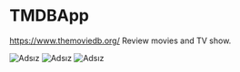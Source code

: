# TMDBApp
https://www.themoviedb.org/
Review movies and TV show.

![Adsız](https://user-images.githubusercontent.com/70891652/146367819-814f01ca-3e7f-459b-9ab9-c052109b1907.png)
![Adsız](https://user-images.githubusercontent.com/70891652/146367962-9caf8078-603a-403a-92f4-444e8b88ea4b.png)
![Adsız](https://user-images.githubusercontent.com/70891652/146368092-76957b0c-5e7e-4997-bfa5-105680e214df.png)
